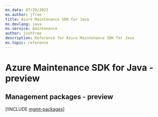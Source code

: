 ```yaml
---
ms.data: 07/29/2022
ms.author: jfree
title: Azure Maintenance SDK for Java
ms.devlang: java
ms.service: maintenance
author: joshfree
description: Reference for Azure Maintenance SDK for Java
ms.topic: reference
---
```

# Azure Maintenance SDK for Java - preview

## Management packages - preview
[!INCLUDE [mgmt-packages](maintenance-mgmt-index.md)]